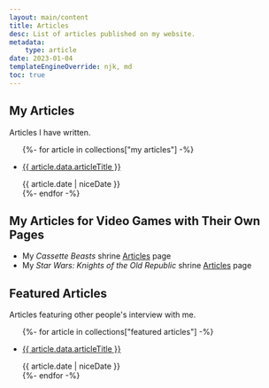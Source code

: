 ```yaml
---
layout: main/content
title: Articles
desc: List of articles published on my website.
metadata:
    type: article
date: 2023-01-04
templateEngineOverride: njk, md
toc: true
---
```


## My Articles
Articles I have written.
<ul class="content-list">
    {%- for article in collections["my articles"] -%}
        <li>
            <p><a href="{{ article.url }}">{{ article.data.articleTitle }}</a></p>
            <time>{{ article.date | niceDate }}</time>
        </li>
    {%- endfor -%}
</ul>

## My Articles for Video Games with Their Own Pages
<ul class="content-list">
    <li>My <cite>Cassette Beasts</cite> shrine <a href="/shrines/cassettebeasts/articles/">Articles</a> page</li>
    <li>My <cite>Star Wars: Knights of the Old Republic</cite> shrine <a href="/shrines/starwarskotor/articles/">Articles</a> page</li>
</ul>

## Featured Articles
Articles featuring other people's interview with me.
<ul class="content-list">
    {%- for article in collections["featured articles"] -%}
        <li>
            <p><a href="{{ article.url }}">{{ article.data.articleTitle }}</a></p>
            <time>{{ article.date | niceDate }}</time>
        </li>
    {%- endfor -%}
</ul>
